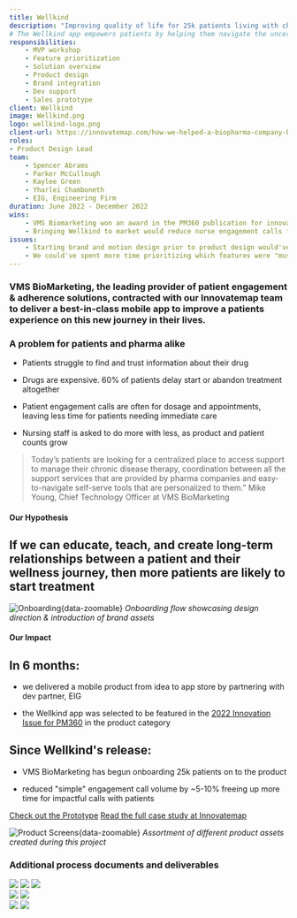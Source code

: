 ```yaml
---
title: Wellkind
description: "Improving quality of life for 25k patients living with chronic conditions"
# The Wellkind app empowers patients by helping them navigate the uncertainty of their treatment and supports better outcomes by providing the information and motivation needed to drive sustained behavior change.
responsibilities:
    - MVP workshop
    - Feature prioritization
    - Solution overview
    - Product design
    - Brand integration
    - Dev support
    - Sales prototype
client: Wellkind
image: Wellkind.png
logo: wellkind-logo.png
client-url: https://innovatemap.com/how-we-helped-a-biopharma-company-build-a-b2c-app-from-start-to-finish/
roles: 
- Product Design Lead
team: 
    - Spencer Abrams
    - Parker McCullough
    - Kaylee Green
    - Yharlei Chamboneth
    - EIG, Engineering Firm
duration: June 2022 - December 2022
wins: 
    - VMS Biomarketing won an award in the PM360 publication for innovation in the App Category
    - Bringing Wellkind to market would reduce nurse engagement calls for simple questions by ~20% in a year 
issues:
    - Starting brand and motion design prior to product design would've reduced the total time it took to get the product live  
    - We could've spent more time prioritizing which features were "must-have" for patients. Ultimately they just want the best care, the app shouldn't slow that down. 
---
```

<section>

### VMS BioMarketing, the leading provider of patient engagement & adherence solutions, contracted with our Innovatemap team to deliver a best-in-class mobile app to improve a patients experience on this new journey in their lives.

### A problem for patients and pharma alike
- Patients struggle to find and trust information about their drug

- Drugs are expensive. 60% of patients delay start or abandon treatment altogether

- Patient engagement calls are often for dosage and appointments, leaving less time for patients needing immediate care

- Nursing staff is asked to do more with less, as product and patient counts grow

</section>

> Today’s patients are looking for a centralized place to access support to manage their chronic disease therapy, coordination between all the support services that are provided by pharma companies and easy-to-navigate self-serve tools that are personalized to them.”  Mike Young, Chief Technology Officer at VMS BioMarketing

<section>

#### Our Hypothesis 
## If we can educate, teach, and create long-term relationships between a patient and their wellness journey, then more patients are likely to start treatment
</section>

<!-- <section>
The product manager and I led an MVP workshop to identify what VMS’s product strategy and goals were for the product.  With users and outcomes at the center of all decision-making, we identified and prioritized the features that will add the most value. Our output, a Solution Overview, focused on establishing a clear direction for the MVP and roadmap for our upcoming design work.

![Solution Overview](/assets/projects/wellkind/so.png){.wk-so data-zoomable}
*Prioritizing features that will benefit patients*
</section> -->
![Onboarding](/assets/projects/wellkind/onboarding.gif){data-zoomable}
*Onboarding flow showcasing design direction & introduction of brand assets*

<section>

#### Our Impact
<!-- >Bringing Wellkind to market is another monumental step towards providing the bio-pharma industry a differentiated way to engage with patients and medication adherence. Wellkind is a patient’s one-stop shop, delivering an experience that is personalized to each patient. Mike Young, CTO -->
## In 6 months:
- we delivered a mobile product from idea to app store by partnering with dev partner, EIG 

- the Wellkind app was selected to be featured in the [2022 Innovation Issue for PM360](https://www.pm360online.com/pm360-2022-innovative-product-wellkind-from-vms-biomarketing/) in the product category

## Since Wellkind's release:
- VMS BioMarketing has begun onboarding 25k patients on to the product

- reduced "simple" engagement call volume by ~5-10% freeing up more time for impactful calls with patients

<a class="button-inverse" href="https://www.figma.com/proto/l0vp9RNpa1m4beIwrxW5FV/%F0%9F%92%8A-Wellkind---Mobile-App-(EIG-Hand-off)?page-id=54303%3A90879&type=design&node-id=55997-195527&viewport=727%2C1934%2C0.18&t=JzRnKm8bs2nsHfqj-8&scaling=min-zoom&starting-point-node-id=55997%3A195677&hide-ui=1" target="_blank">Check out the Prototype</a>
<a class="button-inverse" href="{{ client-url }}" target="_blank">Read the full case study at Innovatemap</a>
</section>

![Product Screens](/assets/projects/wellkind/Product-Screens.png){data-zoomable}
*Assortment of different product assets created during this project*
<section>

### Additional process documents and deliverables
<div class="image-grid">
    <div class="column">
        <img src="/assets/projects/wellkind/PriorityMatrix.png" data-zoomable />
        <img src="/assets/projects/wellkind/so.png" data-zoomable />
        <img src="/assets/projects/wellkind/blockframes.png" data-zoomable />
    </div>
    <div class="column">
        <img src="/assets/projects/wellkind/Product-Screens.png" data-zoomable />
        <img src="https://placehold.co/600x400" data-zoomable />        
    </div>
    <div class="column">
        <img src="https://placehold.co/600x400" data-zoomable />
        <img src="https://placehold.co/600x400" data-zoomable />
    </div>
</div>


<!-- By starting with what's most important, we were able to deliver the following work for VMS BioMarketing and it's patients:
- Wireframes
- Onboarding
- 
- Design System

I designed product screens to support development as VMS brings the product to life, including concepts for onboarding, navigation, and consistent page structure. While in an ideal case, we'd have access to patients to test our solution, we used the VMS internal team and nurses on staff to advocate for the patients, be proactive about potential UX errors, provide guidance and ensure production was true to the vision.  -->

</section>
